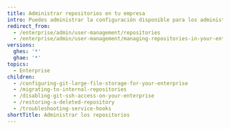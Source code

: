 ```yaml
---
title: Administrar repositorios en tu empresa
intro: Puedes administrar la configuración disponible para los administradores de repositorios en tu empresa.
redirect_from:
  - /enterprise/admin/user-management/repositories
  - /enterprise/admin/user-management/managing-repositories-in-your-enterprise
versions:
  ghes: '*'
  ghae: '*'
topics:
  - Enterprise
children:
  - /configuring-git-large-file-storage-for-your-enterprise
  - /migrating-to-internal-repositories
  - /disabling-git-ssh-access-on-your-enterprise
  - /restoring-a-deleted-repository
  - /troubleshooting-service-hooks
shortTitle: Administrar los repositorios
---
```


